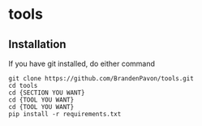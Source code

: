 # tools

## Installation

If you have git installed, do either command

```
git clone https://github.com/BrandenPavon/tools.git
cd tools
cd {SECTION YOU WANT}
cd {TOOL YOU WANT}
cd {TOOL YOU WANT}
pip install -r requirements.txt
```

